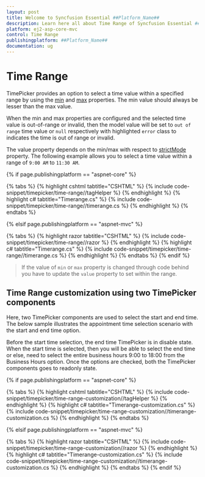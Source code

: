 ```yaml
---
layout: post
title: Welcome to Syncfusion Essential ##Platform_Name##
description: Learn here all about Time Range of Syncfusion Essential ##Platform_Name## widgets based on HTML5 and jQuery.
platform: ej2-asp-core-mvc
control: Time Range
publishingplatform: ##Platform_Name##
documentation: ug
---
```



# Time Range

TimePicker provides an option to select a time value within a specified range by using the
[min](https://help.syncfusion.com/cr/aspnetcore-js2/Syncfusion.EJ2.Calendars.TimePicker.html#Syncfusion_EJ2_Calendars_TimePicker_Min)
and
[max](https://help.syncfusion.com/cr/aspnetcore-js2/Syncfusion.EJ2.Calendars.TimePicker.html#Syncfusion_EJ2_Calendars_TimePicker_Max)
properties. The min value should always be
lesser than the max value.

When the min and max properties are configured and the selected time value is out-of-range or
invalid, then the model value will be set to `out of range` time value or `null` respectively
with highlighted `error` class to indicates the time is out of range or invalid.

The value property depends on the min/max with respect to [strictMode](https://help.syncfusion.com/cr/aspnetcore-js2/Syncfusion.EJ2.Calendars.TimePicker.html#Syncfusion_EJ2_Calendars_TimePicker_StrictMode) property.
The following example allows you to select a time value within a range of `9:00 AM` to `11:30 AM`.

{% if page.publishingplatform == "aspnet-core" %}

{% tabs %}
{% highlight cshtml tabtitle="CSHTML" %}
{% include code-snippet/timepicker/time-range//tagHelper %}
{% endhighlight %}
{% highlight c# tabtitle="Timerange.cs" %}
{% include code-snippet/timepicker/time-range//timerange.cs %}
{% endhighlight %}
{% endtabs %}

{% elsif page.publishingplatform == "aspnet-mvc" %}

{% tabs %}
{% highlight razor tabtitle="CSHTML" %}
{% include code-snippet/timepicker/time-range//razor %}
{% endhighlight %}
{% highlight c# tabtitle="Timerange.cs" %}
{% include code-snippet/timepicker/time-range//timerange.cs %}
{% endhighlight %}
{% endtabs %}
{% endif %}



> If the value of `min` or `max` property is changed through code behind you have to
update the `value` property to set within the range.

## Time Range customization using two TimePicker components

Here, two TimePicker components are used to select the start and end time. The below sample illustrates the appointment time selection scenario with the start and end time option.

Before the start time selection, the end time TimePicker is in disable state. When the start time is selected, then you will be able to select the end time or else, need to select the entire business hours 9:00 to 18:00 from the Business Hours option. Once the options are checked, both the TimePicker components goes to readonly state.

{% if page.publishingplatform == "aspnet-core" %}

{% tabs %}
{% highlight cshtml tabtitle="CSHTML" %}
{% include code-snippet/timepicker/time-range-customization//tagHelper %}
{% endhighlight %}
{% highlight c# tabtitle="Timerange-customization.cs" %}
{% include code-snippet/timepicker/time-range-customization//timerange-customization.cs %}
{% endhighlight %}
{% endtabs %}

{% elsif page.publishingplatform == "aspnet-mvc" %}

{% tabs %}
{% highlight razor tabtitle="CSHTML" %}
{% include code-snippet/timepicker/time-range-customization//razor %}
{% endhighlight %}
{% highlight c# tabtitle="Timerange-customization.cs" %}
{% include code-snippet/timepicker/time-range-customization//timerange-customization.cs %}
{% endhighlight %}
{% endtabs %}
{% endif %}

